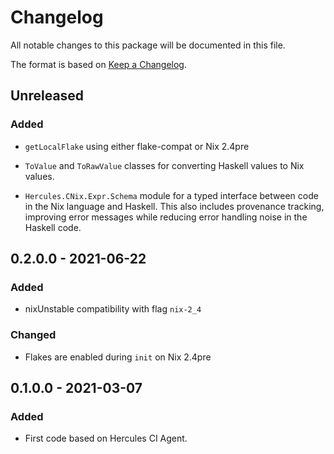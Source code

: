 
# Changelog

All notable changes to this package will be documented in this file.

The format is based on [Keep a Changelog](https://keepachangelog.com/en/1.0.0/).

## Unreleased

### Added

 - `getLocalFlake` using either flake-compat or Nix 2.4pre

 - `ToValue` and `ToRawValue` classes for converting Haskell values to Nix values.

 - `Hercules.CNix.Expr.Schema` module for a typed interface between code in the Nix language and Haskell. This also includes provenance tracking, improving error messages while reducing error handling noise in the Haskell code.

## 0.2.0.0 - 2021-06-22

### Added

 - nixUnstable compatibility with flag `nix-2_4`

### Changed

 - Flakes are enabled during `init` on Nix 2.4pre

## 0.1.0.0 - 2021-03-07

### Added

 - First code based on Hercules CI Agent.
